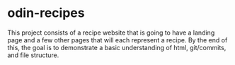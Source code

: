 # odin-recipes
This project consists of a recipe website that is going to have a landing page
and a few other pages that will each represent a recipe.
By the end of this, the goal is to demonstrate a basic understanding of html, git/commits, and file structure.